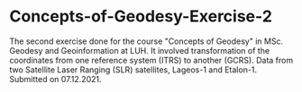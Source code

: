 # Concepts-of-Geodesy-Exercise-2
The second exercise done for the course "Concepts of Geodesy" in MSc. Geodesy and Geoinformation at LUH. It involved transformation of the coordinates from one reference system (ITRS) to another (GCRS). Data from two Satellite Laser Ranging (SLR) satellites, Lageos-1 and Etalon-1. Submitted on 07.12.2021. 
